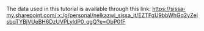 The data used in this tutorial is available through this link:
https://sissa-my.sharepoint.com/:x:/g/personal/nelkazwi_sissa_it/EZTFqU9bbWhGq2yZejsbqTYBjVUeBH6DzUVPLyldP0_qgQ?e=ObP0fF
